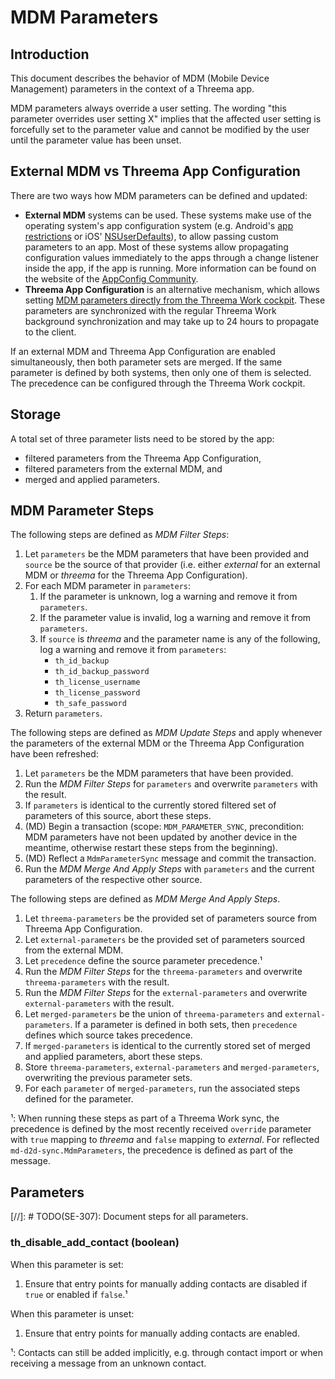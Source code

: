 # MDM Parameters

## Introduction

This document describes the behavior of MDM (Mobile Device Management)
parameters in the context of a Threema app.

MDM parameters always override a user setting. The wording "this parameter
overrides user setting X" implies that the affected user setting is forcefully
set to the parameter value and cannot be modified by the user until the
parameter value has been unset.

## External MDM vs Threema App Configuration

There are two ways how MDM parameters can be defined and updated:

- **External MDM** systems can be used. These systems make use of the operating
  system's app configuration system (e.g. Android's [app
  restrictions][mdm-android] or iOS' [NSUserDefaults][mdm-ios]), to allow
  passing custom parameters to an app. Most of these systems allow propagating
  configuration values immediately to the apps through a change listener inside
  the app, if the app is running. More information can be found on the website
  of the [AppConfig Community][appconfig].
- **Threema App Configuration** is an alternative mechanism, which allows
  setting [MDM parameters directly from the Threema Work cockpit][mdm-threema].
  These parameters are synchronized with the regular Threema Work background
  synchronization and may take up to 24 hours to propagate to the client.

[mdm-android]: https://developer.android.com/work/managed-configurations
[mdm-ios]:
  https://developer.apple.com/documentation/foundation/nsuserdefaults#2926901
[appconfig]: https://www.appconfig.org/
[mdm-threema]: https://threema.ch/en/work/app-configuration

If an external MDM and Threema App Configuration are enabled simultaneously,
then both parameter sets are merged. If the same parameter is defined by both
systems, then only one of them is selected. The precedence can be configured
through the Threema Work cockpit.

## Storage

A total set of three parameter lists need to be stored by the app:

- filtered parameters from the Threema App Configuration,
- filtered parameters from the external MDM, and
- merged and applied parameters.

## MDM Parameter Steps

The following steps are defined as _MDM Filter Steps_:

1. Let `parameters` be the MDM parameters that have been provided and `source`
   be the source of that provider (i.e. either _external_ for an external MDM or
   _threema_ for the Threema App Configuration).
2. For each MDM parameter in `parameters`:
   1. If the parameter is unknown, log a warning and remove it from
      `parameters`.
   2. If the parameter value is invalid, log a warning and remove it from
      `parameters`.
   3. If `source` is _threema_ and the parameter name is any of the following,
      log a warning and remove it from `parameters`:
      - `th_id_backup`
      - `th_id_backup_password`
      - `th_license_username`
      - `th_license_password`
      - `th_safe_password`
3. Return `parameters`.

The following steps are defined as _MDM Update Steps_ and apply whenever the
parameters of the external MDM or the Threema App Configuration have been
refreshed:

1. Let `parameters` be the MDM parameters that have been provided.
2. Run the _MDM Filter Steps_ for `parameters` and overwrite `parameters` with
   the result.
3. If `parameters` is identical to the currently stored filtered set of
   parameters of this source, abort these steps.
4. (MD) Begin a transaction (scope: `MDM_PARAMETER_SYNC`, precondition: MDM
   parameters have not been updated by another device in the meantime, otherwise
   restart these steps from the beginning).
5. (MD) Reflect a `MdmParameterSync` message and commit the transaction.
6. Run the _MDM Merge And Apply Steps_ with `parameters` and the current
   parameters of the respective other source.

The following steps are defined as _MDM Merge And Apply Steps_.

1. Let `threema-parameters` be the provided set of parameters source from
   Threema App Configuration.
2. Let `external-parameters` be the provided set of parameters sourced from the
   external MDM.
3. Let `precedence` define the source parameter precedence.¹
4. Run the _MDM Filter Steps_ for the `threema-parameters` and overwrite
   `threema-parameters` with the result.
5. Run the _MDM Filter Steps_ for the `external-parameters` and overwrite
   `external-parameters` with the result.
6. Let `merged-parameters` be the union of `threema-parameters` and
   `external-parameters`. If a parameter is defined in both sets, then
   `precedence` defines which source takes precedence.
7. If `merged-parameters` is identical to the currently stored set of merged and
   applied parameters, abort these steps.
8. Store `threema-parameters`, `external-parameters` and `merged-parameters`,
   overwriting the previous parameter sets.
9. For each `parameter` of `merged-parameters`, run the associated steps defined
   for the parameter.

¹: When running these steps as part of a Threema Work sync, the precedence is
defined by the most recently received `override` parameter with `true` mapping
to _threema_ and `false` mapping to _external_. For reflected
`md-d2d-sync.MdmParameters`, the precedence is defined as part of the message.

## Parameters

[//]: # TODO(SE-307): Document steps for all parameters.

### th_disable_add_contact (boolean)

When this parameter is set:

1. Ensure that entry points for manually adding contacts are disabled if `true`
   or enabled if `false`.¹

When this parameter is unset:

1. Ensure that entry points for manually adding contacts are enabled.

¹: Contacts can still be added implicitly, e.g. through contact import or when
receiving a message from an unknown contact.

